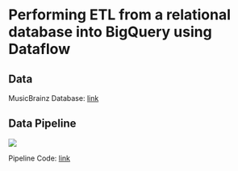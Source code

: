 # Performing ETL from a relational database into BigQuery using Dataflow

## Data
MusicBrainz Database: <a href="https://musicbrainz.org/doc/MusicBrainz_Database/Schema">link</a>

## Data Pipeline
<img src="https://cloud.google.com/solutions/images/performing-etl-from-relational-database-into-bigquery-6-side-inputs.svg">

Pipeline Code: <a href="https://github.com/GoogleCloudPlatform/bigquery-etl-dataflow-sample.git">link</a>
